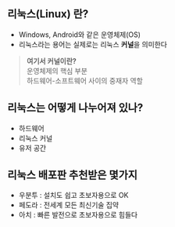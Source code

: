 ## 리눅스(Linux) 란?

- Windows, Android와 같은 운영체제(OS)
- 리눅스라는 용어는 실제로는 리눅스 **커널**을 의미한다

> **여기서 커널이란?**   
> 운영체제의 핵심 부분   
> 하드웨어-소프트웨어 사이의 중재자 역할   

## 리눅스는 어떻게 나누어져 있나?
- 하드웨어
- 리눅스 커널
- 유저 공간

## 리눅스 배포판 추천받은 몇가지
- 우분투 : 설치도 쉽고 초보자용으로 OK
- 페도라 : 전세계 모든 최신기술 집약
- 아치 : 빠른 발전으로 초보자용으로 힘들다

